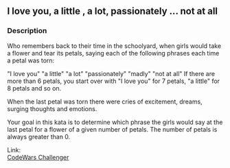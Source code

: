 ##  I love you, a little , a lot, passionately ... not at all

### Description
Who remembers back to their time in the schoolyard, when girls would take a flower and tear its petals, 
saying each of the following phrases each time a petal was torn:

"I love you"
"a little"
"a lot"
"passionately"
"madly"
"not at all"
If there are more than 6 petals, you start over with "I love you" for 7 petals, "a little" for 8 petals and so on.

When the last petal was torn there were cries of excitement, dreams, surging thoughts and emotions.

Your goal in this kata is to determine which phrase the girls would say at the last petal for a flower of a given number of petals. The number of petals is always greater than 0.


Link: <br>
[CodeWars Challenger](https://www.codewars.com/kata/57f24e6a18e9fad8eb000296)